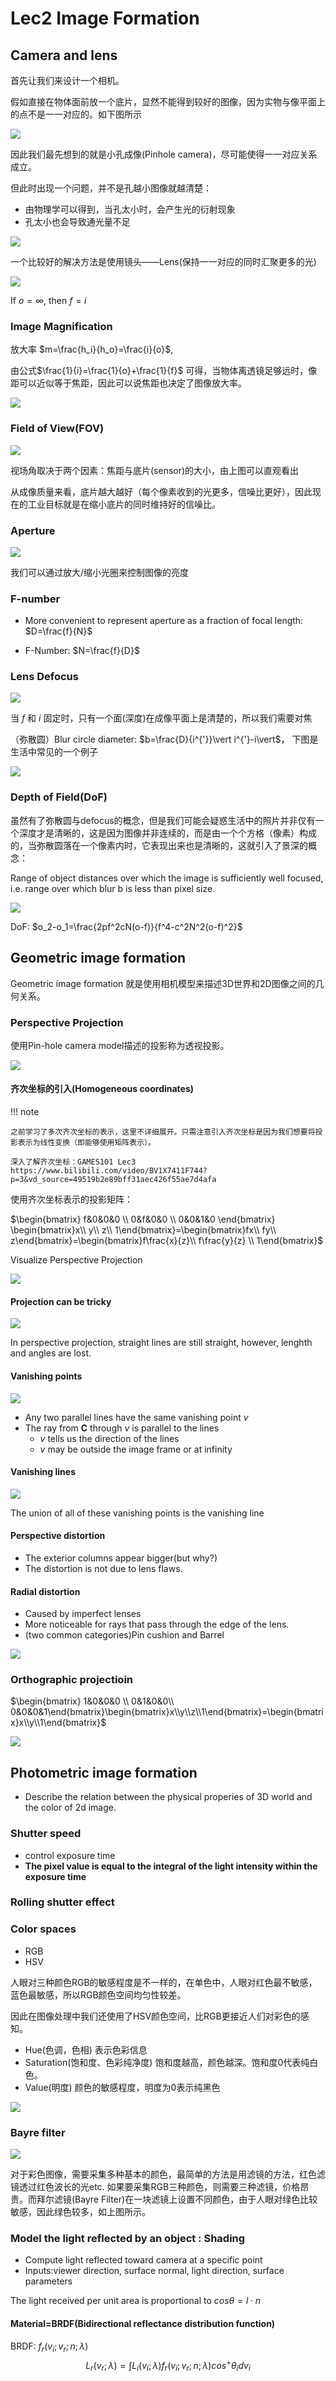 # Lec2 Image Formation

## Camera and lens

首先让我们来设计一个相机。

假如直接在物体面前放一个底片，显然不能得到较好的图像，因为实物与像平面上的点不是一一对应的。如下图所示

![](image/2.0.png)

因此我们最先想到的就是小孔成像(Pinhole camera)，尽可能使得一一对应关系成立。

但此时出现一个问题，并不是孔越小图像就越清楚：

- 由物理学可以得到，当孔太小时，会产生光的衍射现象
- 孔太小也会导致通光量不足

![](image/2.01.png)



一个比较好的解决方法是使用镜头——Lens(保持一一对应的同时汇聚更多的光)

![](image/2.1.png)

If $o=\infty$, then $f=i$

### Image Magnification

放大率 $m=\frac{h_i}{h_o}=\frac{i}{o}$, 

由公式$\frac{1}{i}=\frac{1}{o}+\frac{1}{f}$ 可得，当物体离透镜足够远时，像距可以近似等于焦距，因此可以说焦距也决定了图像放大率。

![](image/2.2.png)



### Field of  View(FOV)

![](image/2.3.png)

视场角取决于两个因素：焦距与底片(sensor)的大小，由上图可以直观看出

从成像质量来看，底片越大越好（每个像素收到的光更多，信噪比更好），因此现在的工业目标就是在缩小底片的同时维持好的信噪比。



### Aperture

![](image/2.4.png)

我们可以通过放大/缩小光圈来控制图像的亮度



### F-number

- More convenient to represent aperture as a fraction of focal length: $D=\frac{f}{N}$

- F-Number: $N=\frac{f}{D}$



### Lens Defocus

![](image/2.5.png)

当 $f$ 和 $i$ 固定时，只有一个面(深度)在成像平面上是清楚的，所以我们需要对焦



（弥散圆）Blur circle diameter: $b=\frac{D}{i^{'}}\vert i^{'}-i\vert$， 下图是生活中常见的一个例子

![](image/2.6.png)



### Depth of Field(DoF)

虽然有了弥散圆与defocus的概念，但是我们可能会疑惑生活中的照片并非仅有一个深度才是清晰的，这是因为图像并非连续的，而是由一个个方格（像素）构成的，当弥散圆落在一个像素内时，它表现出来也是清晰的，这就引入了景深的概念：

Range of object distances over which the image is sufficiently well focused, i.e. range over which blur b is less than pixel size.

![](image/2.7.png)

DoF: $o_2-o_1=\frac{2pf^2cN(o-f)}{f^4-c^2N^2(o-f)^2}$



## Geometric image formation

Geometric image formation 就是使用相机模型来描述3D世界和2D图像之间的几何关系。

### Perspective Projection

使用Pin-hole camera model描述的投影称为透视投影。

![](image/2.8.png)

#### 齐次坐标的引入(Homogeneous coordinates)

!!! note

    之前学习了多次齐次坐标的表示，这里不详细展开。只需注意引入齐次坐标是因为我们想要将投影表示为线性变换（即能够使用矩阵表示）。
    
    深入了解齐次坐标：GAMES101 Lec3 https://www.bilibili.com/video/BV1X7411F744?p=3&vd_source=49519b2e89bff31aec426f55ae7d4afa

使用齐次坐标表示的投影矩阵：

$\begin{bmatrix}
f&0&0&0 \\ 
0&f&0&0 \\ 0&0&1&0 
\end{bmatrix} \begin{bmatrix}x\\ y\\ z\\ 1\end{bmatrix}=\begin{bmatrix}fx\\ fy\\ z\end{bmatrix}=\begin{bmatrix}f\frac{x}{z}\\ f\frac{y}{z} \\ 1\end{bmatrix}$




Visualize Perspective Projection

![](image/2.10.png)

#### Projection can be tricky

![](image/2.11.png)

In perspective projection, straight lines are still straight, however, lenghth and angles are lost.

#### Vanishing points

![](image/2.12.png)

- Any two parallel lines have the same vanishing point $v$
- The ray from **C** through $v$ is parallel to the lines
    - $v$ tells us the direction of the lines
    - $v$ may be outside the image frame or at infinity

#### Vanishing lines



![](image/2.13.png)



The union of all of these vanishing points is the vanishing line

#### Perspective distortion

- The exterior columns appear bigger(but why?)
- The distortion is not due to lens flaws.

#### Radial distortion

- Caused by imperfect lenses
- More noticeable for rays that pass through the edge of the lens.
- (two common categories)Pin cushion and Barrel

![](image/2.14.png)



### Orthographic projectioin

$\begin{bmatrix} 1&0&0&0 \\ 0&1&0&0\\ 0&0&0&1\end{bmatrix}\begin{bmatrix}x\\y\\z\\1\end{bmatrix}=\begin{bmatrix}x\\y\\1\end{bmatrix}$

![](image/2.15.png)

## Photometric image formation

- Describe the relation between the physical properies of 3D world and the color of 2d image.

### Shutter speed

- control exposure time
- **The pixel value is equal to the integral of the light intensity within the exposure time**

### Rolling shutter effect

### Color spaces

- RGB
- HSV

人眼对三种颜色RGB的敏感程度是不一样的，在单色中，人眼对红色最不敏感，蓝色最敏感，所以RGB颜色空间均匀性较差。

因此在图像处理中我们还使用了HSV颜色空间，比RGB更接近人们对彩色的感知。

- Hue(色调，色相) 表示色彩信息
- Saturation(饱和度、色彩纯净度) 饱和度越高，颜色越深。饱和度0代表纯白色。
- Value(明度) 颜色的敏感程度，明度为0表示纯黑色


![](image/2.16.png)



### Bayre filter

![](image/2.18.png)

对于彩色图像，需要采集多种基本的颜色，最简单的方法是用滤镜的方法，红色滤镜透过红色波长的光etc. 如果要采集RGB三种颜色，则需要三种滤镜，价格昂贵。而拜尔滤镜(Bayre Filter)在一块滤镜上设置不同颜色，由于人眼对绿色比较敏感，因此绿色较多，如上图所示。


### Model the light reflected by an object : Shading

- Compute light reflected toward camera at a specific point
- Inputs:viewer direction, surface normal, light direction, surface parameters

The light received per unit area is proportional to $cos\theta = l\cdot n$

#### Material=BRDF(Bidirectional reflectance distribution function)

BRDF: $f_r(v_i;v_r;n;\lambda)$
$$
L_r(v_r;\lambda)=\int L_i(v_i;\lambda)f_r(v_i;v_r;n;\lambda)cos^{+}\theta_idv_i
$$

